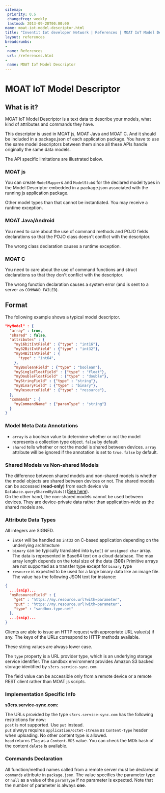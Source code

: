 ```yaml
---
sitemap:
 priority: 0.6
 changefreq: weekly
 lastmod: 2013-09-28T00:00:00
name: moat-iot-model-descriptor.html
title: "Inventit Iot developer Network | References | MOAT IoT Model Descriptor"
layout: references
breadcrumbs:
-
 name: References
 url: /references.html
-
 name: MOAT IoT Model Descriptor
---
```

# MOAT IoT Model Descriptor

## What is it?

MOAT IoT Model Descriptor is a text data to describe your models, what kind of attributes and commands they have.

This descriptor is used in MOAT js, MOAT Java and MOAT C. And it should be included in a package.json of each application package. You have to use the same model descriptors between them since all these APIs handle originally the same data models.

The API specific limitations are illustrated below.
        
### MOAT js

You can create `ModelMapper`s and `ModelStub`s for the declared model types in the Model Descriptor embedded in a package.json associated with the running js application package.

Other model types than that cannot be instantiated. You may receive a runtime exception.

### MOAT Java/Android

You need to care about the use of command methods and POJO fields declarations so that the POJO class doesn't conflict with the descriptor.

The wrong class declaration causes a runtime exception.

### MOAT C

You need to care about the use of command functions and struct declarations so that they don't conflict with the descriptor.

The wrong function declaration causes a system error (and is sent to a server as `COMMAND_FAILED`).

## Format

The following example shows a typical model descriptor.

```json
"MyModel" : {
  "array" : true,
  "shared" : false,
  "attributes" : {
    "my16bitIntField" : {"type" : "int16"},
    "my32BitIntField" : {"type" : "int32"},
    "my64BitIntField" : {
      "type" : "int64",
    },
    "myBooleanField" : {"type" : "boolean"},
    "mySingleFloatField" : {"type" : "float"},
    "myDoubleFloatField" : {"type" : "double"},
    "myStringField" : {"type" : "string"},
    "myBinaryField" : {"type" : "binary"},
    "myResourceField" : {"type" : "resource"},
  },
  "commands" : {
    "myCommandName" : {"paramType" : "string"}
  }  
}
```

### Model Meta Data Annotations

 * `array` is a boolean value to determine whether or not the model represents a collection type object. `false` by default
 * `shared` tells whether or not the model is shared between devices. `array` attribute will be ignored if the annotation is set to `true`. `false` by default.

### Shared Models vs Non-shared Models

The difference between shared models and non-shared models is whether the model objects are shared between devices or not. The shared models can be accessed (<strong>read-only</strong>) from each device via `Database.querySharedByUids()`([See here](/references/moat-js-api-document.html#ClassesDatabase)).<br/>
  On the other hand, the non-shared models cannot be used between devices. They are device-private data rather than application-wide as the shared models are.

### Attribute Data Types

All integers are SIGNED.

 *  `int64` will be handled as `int32` on C-based application depending on the underlying architecture
 *  `binary` can be typically translated into `byte[]` or `unsigned char` array. The data is represented in Base64 text on a cloud database. The max array length depends on the total size of the data (<strong>300</strong>) Primitive arrays are not supported as a transfer type except for `binary` type
 * `resource`&nbsp;is expected to be used for a large binary data like an image file. The value has the following JSON text for instance:<br />

```json
{
  ...(snip)...
  "myResourceField" : {
    "get" : "https://my.resource.url?with=parameter",
    "put" : "https://my.resource.url?with=parameter",
    "type" : "sandbox.type.net"
  },
  ...(snip)...
}
```

Clients are able to issue an HTTP request with appropriate URL value(s) if any. The keys of the URLs correspond to HTTP methods available.

These string values are always lower case.

The `type` property is a URL provider type, which is an underlying storage service identifier. The sandbox environment provides Amazon S3 backed storage identified by `s3crs.service-sync.com`.

The field value can be accessible only from a remote device or a remote REST client rather than MOAT js scripts.

### Implementation Specific Info
<div class="alert alert-info">
<strong>s3crs.service-sync.com:</strong><br />

The URLs provided by the type <code>s3crs.service-sync.com</code> has the following restrictions for now:<br />
<code>post</code> is not supported. Use <code>put</code> instead.<br />
<code>put</code> always requires <code>application/octet-stream</code> as <code>Content-Type</code> header when uploading. No other content type is allowed.<br />
<code>head</code> returns <code>ETag</code> as a <code>Content-MD5</code> value. You can check the MD5 hash of the content <code>delete</code> is available.<br />
</div>

### Commands Declaration

All function/method names called from a remote server must be declared at `commands` attribute in `package.json`. The value specifies the parameter type or `null` as a value of the `paramType` if no parameter is expected. Note that the number of parameter is always <strong>one</strong>.
